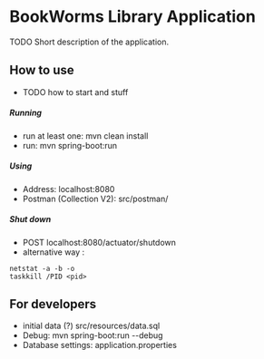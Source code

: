 # BookWorms Library Application

TODO Short description of the application.

## How to use

* TODO how to start and stuff

##### Running
* run at least one: mvn clean install
* run: mvn spring-boot:run
##### Using
* Address: localhost:8080 
* Postman (Collection V2): src/postman/
##### Shut down
* POST localhost:8080/actuator/shutdown
* alternative way :
``` 
netstat -a -b -o 
taskkill /PID <pid>
```


## For developers
* initial data (?) src/resources/data.sql
* Debug: mvn spring-boot:run --debug
* Database settings: application.properties

